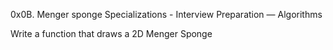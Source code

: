 0x0B. Menger sponge
 Specializations - Interview Preparation ― Algorithms

 Write a function that draws a 2D Menger Sponge